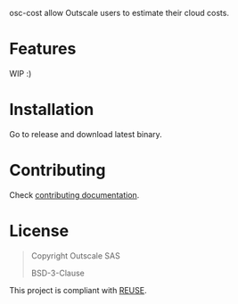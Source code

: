 osc-cost allow Outscale users to estimate their cloud costs.

# Features

WIP :)

# Installation

Go to release and download latest binary.

# Contributing

Check [contributing documentation](CONTRIBUTING.md).

# License

> Copyright Outscale SAS
>
> BSD-3-Clause

This project is compliant with [REUSE](https://reuse.software/).